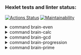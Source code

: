 ### Hexlet tests and linter status:
[![Actions Status](https://github.com/dmkael/python-project-49/workflows/hexlet-check/badge.svg)](https://github.com/dmkael/python-project-49/actions)
[![Maintainability](https://api.codeclimate.com/v1/badges/05d53411058b9c926d08/maintainability)](https://codeclimate.com/github/dmkael/python-project-49/maintainability)

<details>
  <summary>command brain-even</summary>
  
run command ```brain-even``` to execute game "Is number even?"
  
<a href="https://asciinema.org/a/9MV6QUu0rYwXirH5Mpngtu5i8" target="_blank"><img src="https://asciinema.org/a/9MV6QUu0rYwXirH5Mpngtu5i8.svg" /></a>
  
</details>
<details>
  <summary>command brain-calc</summary>
  
run command ```brain-calc``` to execute game "Simple math"
  
[![asciicast](https://asciinema.org/a/0sYvGWOpjBhkg53QEb4bw7g57.svg)](https://asciinema.org/a/0sYvGWOpjBhkg53QEb4bw7g57)
  
</details>
<details>
  <summary>command brain-gcd</summary>
  
run command ```brain-gcd``` to execute game "Max common divider"
  
[![asciicast](https://asciinema.org/a/ZTcK7uJIjbE6nXldt8o8qVf70.svg)](https://asciinema.org/a/ZTcK7uJIjbE6nXldt8o8qVf70)
  
</details>
<details>
  <summary>command brain-progression</summary>
  
run command ```brain-progression``` to execute game "Arithmetic progression"
  
[![asciicast](https://asciinema.org/a/tSSNsWqRCARwsgNCkTZUijpVr.svg)](https://asciinema.org/a/tSSNsWqRCARwsgNCkTZUijpVr)
  
</details>
<details>
  <summary>command brain-prime</summary>
  
run command ```brain-prime``` to execute game "Is number prime?"
  
[![asciicast](https://asciinema.org/a/jLHp6nkGwTQcnlUWAOUPLPUsy.svg)](https://asciinema.org/a/jLHp6nkGwTQcnlUWAOUPLPUsy)
  
</details>

